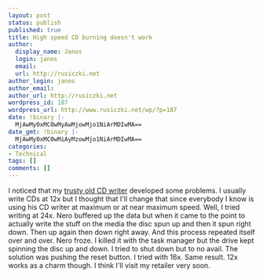 ```yaml
---
layout: post
status: publish
published: true
title: High speed CD burning doesn't work
author:
  display_name: Janos
  login: janos
  email: 
  url: http://rusiczki.net
author_login: janos
author_email: 
author_url: http://rusiczki.net
wordpress_id: 187
wordpress_url: http://www.rusiczki.net/wp/?p=187
date: !binary |-
  MjAwMy0xMC0wMyAwMjowMjo1NiArMDIwMA==
date_gmt: !binary |-
  MjAwMy0xMC0wMiAyMzowMjo1NiArMDIwMA==
categories:
- Technical
tags: []
comments: []
---
```

<p>I noticed that my <a href="http://www.teac.com/DSPD/24X10X40_Retail_Kit.htm" title="TEAC CD-RW 24x10x40">trusty old CD writer</a> developed some problems. I usually write CDs at 12x but I thought that I'll change that since everybody I know is using his CD writer at maximum or at near maximum speed. Well, I tried writing at 24x. Nero buffered up the data but when it came to the point to actually write the stuff on the media the disc spun up and then it spun right down. Then up again then down right away. And this process repeated itself over and over. Nero froze. I killed it with the task manager but the drive kept spinning the disc up and down. I tried to shut down but to no avail. The solution was pushing the reset button. I tried with 16x. Same result. 12x works as a charm though. I think I'll visit my retailer very soon.</p>

